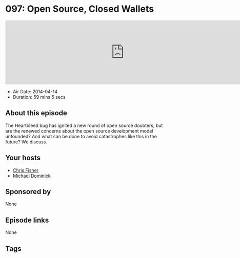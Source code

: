 # 097: Open Source, Closed Wallets

<iframe src="https://player.fireside.fm/v2/MLf2ZzhC+zvLwpky8?theme=dark" width="740" height="200" frameborder="0" scrolling="no"></iframe>

* Air Date: 2014-04-14
* Duration: 59 mins 5 secs

## About this episode

The Heartbleed bug has ignited a new round of open source doubters, but are the renewed concerns about the open source development model unfounded? And what can be done to avoid catastrophes like this in the future? We discuss.

## Your hosts
* [Chris Fisher](https://coder.show/hosts/chrislas)
* [Michael Dominick](https://coder.show/hosts/michael)

## Sponsored by

None



## Episode links

None



## Tags

